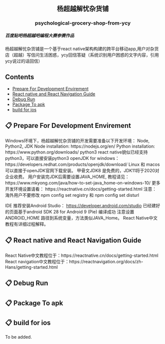 <h2 align="center"> 杨超越解忧杂货铺 </h2>
<h3 align="center"> psychological-grocery-shop-from-ycy</h3>

##### 百度贴吧杨超越吧编程大赛参赛作品
杨超越解忧杂货铺是一个基于react native架构构建的跨平台移动app,用户对杂货店（超越）写信问生活困惑，ycy回信答疑（系统识别用户困惑的文字内容，引用ycy说过的话回信）

## Contents

- [Prepare For Development Envirement](#react-native-installation)
- [React native and React Navigation Guide](#react-native-navigation)
- [Debug Run](#debug-run)
- [Package To apk](#package-to-apk)
- [build for ios](#build-for-ios)

<h2 id="react-native-installation"> 📋 Prepare For Development Envirement </h2>
Windows环境下，杨超越解忧杂货铺的开发需要准备以下开发环境：
Node, Python2, JDK
Node installation: https://nodejs.org/en/
Python installation: https://www.python.org/downloads/
python3 react native貌似已经支持python3，可以直接安装python3
openJDK for windows： https://developers.redhat.com/products/openjdk/download/
Linux 和 macos 可以直接于openJDK官网下载安装。
甲骨文JDK8 是免费的，JDK11将于2020对企业收费。
用户安装完JDK后需要设置JAVA_HOME, 教程请见：https://www.mkyong.com/java/how-to-set-java_home-on-windows-10/
更多开发环境设置请看： https://reactnative.cn/docs/getting-started.html
注意：海外用户不要修改 npm config set registry 和 npm config set disturl

IDE 推荐安装Android Studio： https://developer.android.com/studio
已经建好的页面基于android SDK 28 for Android 9 (Pie) 编译成功
注意设置ANDROID_HOME 路径到系统变量，方法类似JAVA_Home。 React Native中文教程有详细过程解释。

<h2 id="react-native-navigation">📋 React native and React Navigation Guide</h2>
React Native中文教程位于：https://reactnative.cn/docs/getting-started.html
React navigation中文教程位于：https://reactnavigation.org/docs/zh-Hans/getting-started.html

<h2 id="debug-run">  📋 Debug Run</h2>

<h2 id="package-to-apk"> 📋 Package To apk</h2>

<h2 id="build-for-ios"> 📋 build for ios</h2>
To be added.


